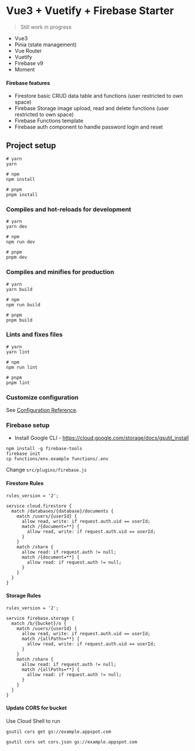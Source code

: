 # Vue3 + Vuetify + Firebase Starter

> Still work in progress

* Vue3
* Pinia (state management)
* Vue Router
* Vuetify
* Firebase v9
* Moment

#### Firebase features

* Firestore basic CRUD data table and functions (user restricted to own space)
* Firebase Storage image upload, read and delete functions (user restricted to own space)
* Firebase Functions template
* Firebase auth component to handle password login and reset

## Project setup
```
# yarn
yarn

# npm
npm install

# pnpm
pnpm install
```

### Compiles and hot-reloads for development

```
# yarn
yarn dev

# npm
npm run dev

# pnpm
pnpm dev
```

### Compiles and minifies for production

```
# yarn
yarn build

# npm
npm run build

# pnpm
pnpm build
```

### Lints and fixes files

```
# yarn
yarn lint

# npm
npm run lint

# pnpm
pnpm lint
```

### Customize configuration

See [Configuration Reference](https://vitejs.dev/config/).


### Firebase setup

* Install Google CLI - https://cloud.google.com/storage/docs/gsutil_install

```
npm install -g firebase-tools
firebase init
cp functions/env.example functions/.env
```

Change `src/plugins/firebase.js`

#### Firestore Rules

```
rules_version = '2';

service cloud.firestore {
  match /databases/{database}/documents {
    match /users/{userId} {
      allow read, write: if request.auth.uid == userId;
      match /{document=**} {
        allow read, write: if request.auth.uid == userId;
      }
    }
    match /share {
      allow read: if request.auth != null;
      match /{document=**} {
        allow read: if request.auth != null;
      }
    }
  }
}
```

#### Storage Rules

```
rules_version = '2';

service firebase.storage {
  match /b/{bucket}/o {
    match /users/{userId} {
      allow read, write: if request.auth.uid == userId;
      match /{allPaths=**} {
        allow read, write: if request.auth.uid == userId;
      }
    }
    match /share {
      allow read: if request.auth != null;
      match /{allPaths=**} {
        allow read: if request.auth != null;
      }
    }
  }
}
```

#### Update CORS for bucket

Use Cloud Shell to run
```
gsutil cors get gs://example.appspot.com

gsutil cors set cors.json gs://example.appspot.com
```
